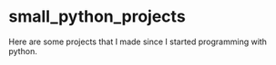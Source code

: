 # small_python_projects

Here are some projects that I made since I started programming with python.


